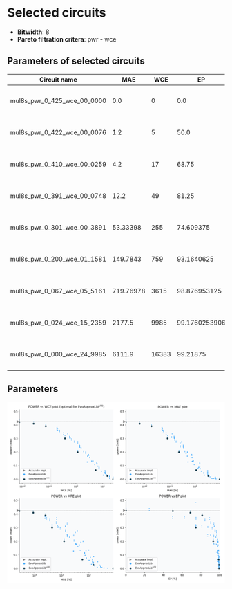 
Selected circuits
===================
 - **Bitwidth**: 8
 - **Pareto filtration critera**: pwr - wce


Parameters of selected circuits
----------------------------

| Circuit name | MAE | WCE | EP | MRE | Download |
| --- |  --- | --- | --- | --- | --- | 
| mul8s_pwr_0_425_wce_00_0000 | 0.0 | 0 | 0.0 | 0.0 |  [Verilog generic](mul8s_pwr_0_425_wce_00_0000_gen.v) [Verilog PDK45](mul8s_pwr_0_425_wce_00_0000_pdk45.v)  [C](mul8s_pwr_0_425_wce_00_0000.c) |
| mul8s_pwr_0_422_wce_00_0076 | 1.2 | 5 | 50.0 | 0.2751742102 |  [Verilog generic](mul8s_pwr_0_422_wce_00_0076_gen.v) [Verilog PDK45](mul8s_pwr_0_422_wce_00_0076_pdk45.v)  [C](mul8s_pwr_0_422_wce_00_0076.c) |
| mul8s_pwr_0_410_wce_00_0259 | 4.2 | 17 | 68.75 | 0.9023975799 |  [Verilog generic](mul8s_pwr_0_410_wce_00_0259_gen.v) [Verilog PDK45](mul8s_pwr_0_410_wce_00_0259_pdk45.v)  [C](mul8s_pwr_0_410_wce_00_0259.c) |
| mul8s_pwr_0_391_wce_00_0748 | 12.2 | 49 | 81.25 | 2.5296091936 |  [Verilog generic](mul8s_pwr_0_391_wce_00_0748_gen.v) [Verilog PDK45](mul8s_pwr_0_391_wce_00_0748_pdk45.v)  [C](mul8s_pwr_0_391_wce_00_0748.c) |
| mul8s_pwr_0_301_wce_00_3891 | 53.33398 | 255 | 74.609375 | 4.4119727217 |  [Verilog generic](mul8s_pwr_0_301_wce_00_3891_gen.v) [Verilog PDK45](mul8s_pwr_0_301_wce_00_3891_pdk45.v)  [C](mul8s_pwr_0_301_wce_00_3891.c) |
| mul8s_pwr_0_200_wce_01_1581 | 149.7843 | 759 | 93.1640625 | 12.2637692389 |  [Verilog generic](mul8s_pwr_0_200_wce_01_1581_gen.v) [Verilog PDK45](mul8s_pwr_0_200_wce_01_1581_pdk45.v)  [C](mul8s_pwr_0_200_wce_01_1581.c) |
| mul8s_pwr_0_067_wce_05_5161 | 719.76978 | 3615 | 98.876953125 | 58.2123555148 |  [Verilog generic](mul8s_pwr_0_067_wce_05_5161_gen.v) [Verilog PDK45](mul8s_pwr_0_067_wce_05_5161_pdk45.v)  [C](mul8s_pwr_0_067_wce_05_5161.c) |
| mul8s_pwr_0_024_wce_15_2359 | 2177.5 | 9985 | 99.1760253906 | 147.630503628 |  [Verilog generic](mul8s_pwr_0_024_wce_15_2359_gen.v) [Verilog PDK45](mul8s_pwr_0_024_wce_15_2359_pdk45.v)  [C](mul8s_pwr_0_024_wce_15_2359.c) |
| mul8s_pwr_0_000_wce_24_9985 | 6111.9 | 16383 | 99.21875 | 793.383662914 |  [Verilog generic](mul8s_pwr_0_000_wce_24_9985_gen.v) [Verilog PDK45](mul8s_pwr_0_000_wce_24_9985_pdk45.v)  [C](mul8s_pwr_0_000_wce_24_9985.c) |
    
Parameters
--------------
![Parameters figure](fig.png)
             